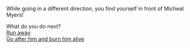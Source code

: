 While going in a different direction, you find yourself in front of Micheal Myers!  

What do you do next?  
[Run away](../go/short/run.md)  
[Go after him and burn him alive](../go/short/burn.md)  
 